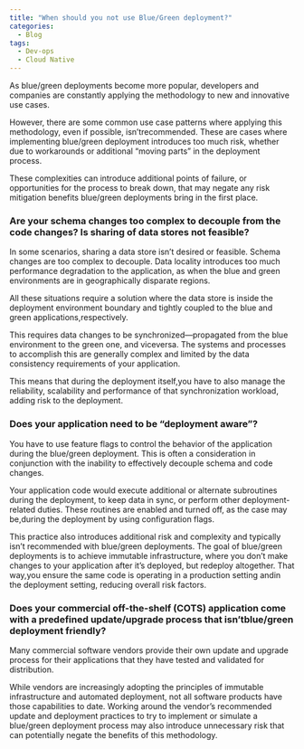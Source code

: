 ```yaml
---
title: "When should you not use Blue/Green deployment?"
categories:
  - Blog
tags:
  - Dev-ops
  - Cloud Native
---
```


As blue/green deployments become more popular, developers and companies are constantly applying the methodology to new and innovative use cases. 

However, there are some common use case patterns where applying this methodology, even if possible, isn’trecommended. These are cases where implementing blue/green deployment introduces too much risk, whether due to workarounds or additional “moving parts” in the deployment process. 

These complexities can introduce additional points of failure, or opportunities for the process to break down, that may negate any risk mitigation benefits blue/green deployments bring in the first place.

<h3>Are your schema changes too complex to decouple from the code changes? Is sharing of data stores not feasible?</h3>

In some scenarios, sharing a data store isn’t desired or feasible. Schema changes are too complex to decouple. Data locality introduces too much performance degradation to the application, as when the blue and green environments are in geographically disparate regions. 

All these situations require a solution where the data store is inside the deployment environment boundary and tightly coupled to the blue and green applications,respectively.

This requires data changes to be synchronized—propagated from the blue environment to the green one, and viceversa. The systems and processes to accomplish this are generally complex and limited by the data consistency requirements of your application.

This means that during the deployment itself,you have to also manage the reliability, scalability and performance of that synchronization workload, adding risk to the deployment.

<h3>Does your application need to be “deployment aware”?</h3>

You have to use feature flags to control the behavior of the application during the blue/green deployment. This is often a consideration in conjunction with the inability to effectively decouple schema and code changes. 

Your application code would execute additional or alternate subroutines during the deployment, to keep data in sync, or perform other deployment-related duties. These routines are enabled and turned off, as the case may be,during the deployment by using configuration flags.

This practice also introduces additional risk and complexity and typically isn’t recommended with blue/green deployments. The goal of blue/green deployments is to achieve immutable infrastructure, where you don’t make changes to your application after it’s deployed, but redeploy altogether. That way,you ensure the same code is operating in a production  setting andin the deployment setting, reducing overall risk factors.

<h3>Does your commercial off-the-shelf (COTS) application come with a predefined update/upgrade process that isn’tblue/green deployment friendly?</h3>

Many commercial software vendors provide their own update and upgrade process for their applications that they have tested and validated for distribution. 

While  vendors are increasingly  adopting the principles of immutable infrastructure and automated deployment, not all software products have those capabilities to date. Working around the vendor’s recommended update and deployment practices to try to implement or simulate a blue/green deployment process may also introduce unnecessary risk that can potentially negate the benefits of this methodology.